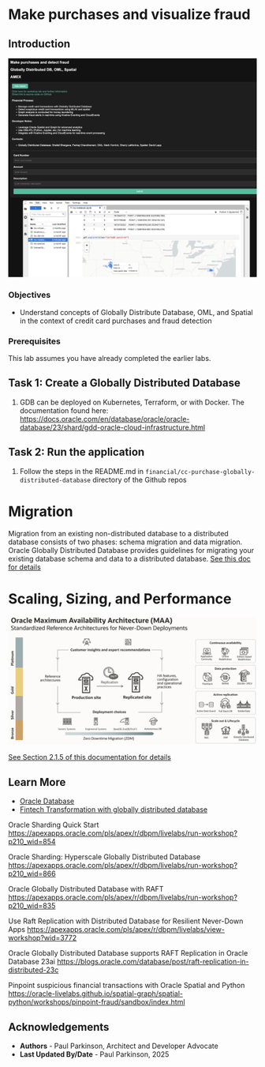 # Make purchases and visualize fraud

## Introduction


![Fin](./images/gdb-oml-spatial.png " ")



### Objectives

-  Understand concepts of Globally Distribute Database, OML, and Spatial in the context of credit card purchases and fraud detection

### Prerequisites

This lab assumes you have already completed the earlier labs.

## Task 1: Create a Globally Distributed Database

1. GDB can be deployed on Kubernetes, Terraform, or with Docker.
    The documentation found here: https://docs.oracle.com/en/database/oracle/oracle-database/23/shard/gdd-oracle-cloud-infrastructure.html

## Task 2: Run the application

1. Follow the steps in the README.md in `financial/cc-purchase-globally-distributed-database` directory of the Github repos


# Migration

Migration from an existing non-distributed database to a distributed database consists of two phases: schema migration and data migration. 
Oracle Globally Distributed Database provides guidelines for migrating your existing database schema and data to a distributed database.
[See this doc for details](https://docs.oracle.com/en/database/oracle/oracle-database/23/shard/migration1.html)



# Scaling, Sizing, and Performance

![Global Distributed Database RAFT Replication](./images/GloballyDistributedDatabaseMAA.png " ")


[See Section 2.1.5 of this documentation for details](https://docs.oracle.com/en/database/oracle/oracle-database/23/odbtc/overview-true-cache-configuration.html)



## Learn More

* [Oracle Database](https://bit.ly/mswsdatabase)
* [Fintech Transformation with globally distributed database](https://www.oracle.com/a/ocom/docs/database/fintech-transformation-with-globally-distributed-database.pdf)

Oracle Sharding Quick Start
https://apexapps.oracle.com/pls/apex/r/dbpm/livelabs/run-workshop?p210_wid=854

Oracle Sharding: Hyperscale Globally Distributed Database
https://apexapps.oracle.com/pls/apex/r/dbpm/livelabs/run-workshop?p210_wid=866

Oracle Globally Distributed Database with RAFT
https://apexapps.oracle.com/pls/apex/r/dbpm/livelabs/run-workshop?p210_wid=835

Use Raft Replication with Distributed Database for Resilient Never-Down Apps
https://apexapps.oracle.com/pls/apex/r/dbpm/livelabs/view-workshop?wid=3772

Oracle Globally Distributed Database supports RAFT Replication in Oracle Database 23ai
https://blogs.oracle.com/database/post/raft-replication-in-distributed-23c

Pinpoint suspicious financial transactions with Oracle Spatial and Python
https://oracle-livelabs.github.io/spatial-graph/spatial-python/workshops/pinpoint-fraud/sandbox/index.html

## Acknowledgements
* **Authors** - Paul Parkinson, Architect and Developer Advocate
* **Last Updated By/Date** - Paul Parkinson, 2025


